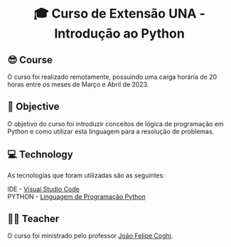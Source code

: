 <h1 align="center">🎓 Curso de Extensão UNA - Introdução ao Python

<h2 id=course> 😎 Course </h2>
O curso foi realizado remotamente, possuindo uma carga horária de 20 horas entre os meses de Março e Abril de 2023. <br>

<h2 id=objective> 🎯 Objective</h2>

O objetivo do curso foi introduzir conceitos de lógica de programação em Python e como utilizar esta linguagem para a resolução de problemas.

<h2 id=technology> 💻 Technology</h2>

As tecnologias que foram utilizadas são as seguintes: 

IDE - <a href="https://code.visualstudio.com/">Visual Studio Code</a>
<br>
PYTHON - <a href="https://www.python.org/">Linguagem de Programação Python</a>

<h2 id=Teacher> 👨‍🏫 Teacher</h2>

O curso foi ministrado pelo professor <a href="https://github.com/jcoghi">João Felipe Coghi</a>.


